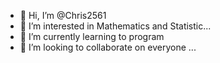 - 👋 Hi, I’m @Chris2561
- 👀 I’m interested in Mathematics and Statistic...
- 🌱 I’m currently learning to program
- 💞️ I’m looking to collaborate on everyone ...
<!---
Chris2561/Chris2561 is a ✨ special ✨ repository because its `README.md` (this file) appears on your GitHub profile.
You can click the Preview link to take a look at your changes.
--->
